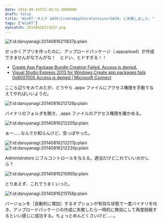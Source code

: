 ```yaml
---
date: 2014-08-16T21:48:51.0000000
draft: false
title: "WinRT：タスク &#39;CreateAppStoreContainer&#39; に失敗しました。"
tags: ["WinRT"]
eyecatch: 20140816211837.png
---
```

<p><span itemscope itemtype="http://schema.org/Photograph"><img src="20140816211837.png" alt="f:id:daruyanagi:20140816211837p:plain" title="f:id:daruyanagi:20140816211837p:plain" class="hatena-fotolife" itemprop="image"></span></p><p>せっかくアプリを作ったのに、アップロードパッケージ（.appupload）が作成できませんがなでんがな！　ヒドい、ヒドすぎる！！</p>

<ul>
<li><a href="http://social.msdn.microsoft.com/Forums/ja-JP/8bee78fd-6b32-4c44-a884-c89f9c900f24/create-app-package-bundle-creation-failed-access-is-denied?forum=winappswithcsharp">Create App Package Bundle Creation Failed. Access is denied.</a></li>
<li><a href="https://connect.microsoft.com/VisualStudio/feedback/details/810786/visual-studio-express-2013-for-windows-create-app-packages-fails-0x8007005-access-is-denied">Visual Studio Express 2013 for Windows Create app packages fails 0x8007005 Access is denied | Microsoft Connect</a></li>
</ul><p>ここら辺りをみてみたが、どうやら .appx ファイルにアクセス権限を手動で与えてやればいいようだ。</p><p><span itemscope itemtype="http://schema.org/Photograph"><img src="20140816212126.png" alt="f:id:daruyanagi:20140816212126p:plain" title="f:id:daruyanagi:20140816212126p:plain" class="hatena-fotolife" itemprop="image"></span></p><p>バイナリのフォルダを開き、.appx ファイルのアクセス権限を確かめる。</p><p><span itemscope itemtype="http://schema.org/Photograph"><img src="20140816212205.png" alt="f:id:daruyanagi:20140816212205p:plain" title="f:id:daruyanagi:20140816212205p:plain" class="hatena-fotolife" itemprop="image"></span></p><p>ぁー……なんでか知らんけど、空っぽやった。</p><p><span itemscope itemtype="http://schema.org/Photograph"><img src="20140816212217.png" alt="f:id:daruyanagi:20140816212217p:plain" title="f:id:daruyanagi:20140816212217p:plain" class="hatena-fotolife" itemprop="image"></span><span itemscope itemtype="http://schema.org/Photograph"><img src="20140816212230.png" alt="f:id:daruyanagi:20140816212230p:plain" title="f:id:daruyanagi:20140816212230p:plain" class="hatena-fotolife" itemprop="image"></span></p><p>Administrators にフルコントロールを与える。適当だけどこれでいいのかしら？</p><p><span itemscope itemtype="http://schema.org/Photograph"><img src="20140816215955.png" alt="f:id:daruyanagi:20140816215955p:plain" title="f:id:daruyanagi:20140816215955p:plain" class="hatena-fotolife" itemprop="image"></span></p><p>とりあえず、これでうまくいった。</p><p><span itemscope itemtype="http://schema.org/Photograph"><img src="20140816215158.png" alt="f:id:daruyanagi:20140816215158p:plain" title="f:id:daruyanagi:20140816215158p:plain" class="hatena-fotolife" itemprop="image"></span></p><p>バージョンを［自動的に増加］するオプションが有効な状態で一度バイナリを吐き、アップロードパッケージの作成に失敗したら一時的に無効にして再度挑戦するといい感じに成功する。ちょっとめんどくさいけど……。</p>
